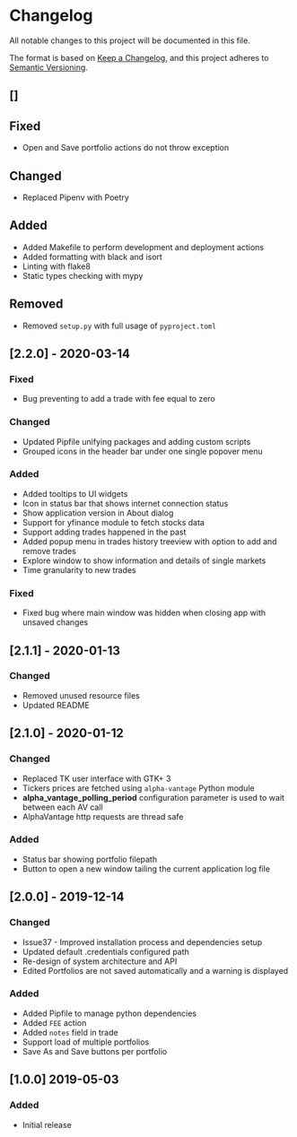 # Changelog
All notable changes to this project will be documented in this file.

The format is based on [Keep a Changelog](https://keepachangelog.com/en/1.0.0/),
and this project adheres to [Semantic Versioning](https://semver.org/spec/v2.0.0.html).

## []
## Fixed
- Open and Save portfolio actions do not throw exception

## Changed
- Replaced Pipenv with Poetry

## Added
- Added Makefile to perform development and deployment actions
- Added formatting with black and isort
- Linting with flake8
- Static types checking with mypy

## Removed
- Removed `setup.py` with full usage of `pyproject.toml`

## [2.2.0] - 2020-03-14
### Fixed
- Bug preventing to add a trade with fee equal to zero

### Changed
- Updated Pipfile unifying packages and adding custom scripts
- Grouped icons in the header bar under one single popover menu

### Added
- Added tooltips to UI widgets
- Icon in status bar that shows internet connection status
- Show application version in About dialog
- Support for yfinance module to fetch stocks data
- Support adding trades happened in the past
- Added popup menu in trades history treeview with option to add and remove trades
- Explore window to show information and details of single markets
- Time granularity to new trades

### Fixed
- Fixed bug where main window was hidden when closing app with unsaved changes

## [2.1.1] - 2020-01-13
### Changed
- Removed unused resource files
- Updated README

## [2.1.0] - 2020-01-12
### Changed
- Replaced TK user interface with GTK+ 3
- Tickers prices are fetched using `alpha-vantage` Python module
- **alpha_vantage_polling_period** configuration parameter is used to wait between each AV call
- AlphaVantage http requests are thread safe

### Added
- Status bar showing portfolio filepath
- Button to open a new window tailing the current application log file

## [2.0.0] - 2019-12-14
### Changed
- Issue37 - Improved installation process and dependencies setup
- Updated default .credentials configured path
- Re-design of system architecture and API
- Edited Portfolios are not saved automatically and a warning is displayed

### Added
- Added Pipfile to manage python dependencies
- Added `FEE` action
- Added `notes` field in trade
- Support load of multiple portfolios
- Save As and Save buttons per portfolio

## [1.0.0] 2019-05-03
### Added
- Initial release
